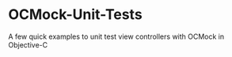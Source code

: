OCMock-Unit-Tests
=================

A few quick examples to unit test view controllers with OCMock in Objective-C